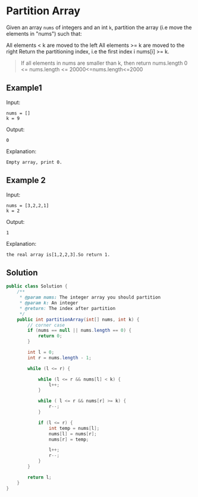 # Partition Array

Given an array `nums` of integers and an int `k`, partition the array (i.e move the elements in "nums") such that:

All elements < k are moved to the left
All elements >= k are moved to the right
Return the partitioning index, i.e the first index i nums[i] >= k.

> If all elements in nums are smaller than k, then return nums.length
> 0 <= nums.length <= 20000<=nums.length<=2000

## Example1
Input:
```
nums = []
k = 9

```
Output:
```
0

```
Explanation:
```
Empty array, print 0.

```

## Example 2
Input:
```
nums = [3,2,2,1]
k = 2

```
Output:
```
1

```
Explanation:
```
the real array is[1,2,2,3].So return 1.

```

## Solution
```java
public class Solution {
    /**
     * @param nums: The integer array you should partition
     * @param k: An integer
     * @return: The index after partition
     */
    public int partitionArray(int[] nums, int k) {
        // corner case
        if (nums == null || nums.length == 0) {
            return 0;
        }

        int l = 0;
        int r = nums.length - 1;

        while (l <= r) {

            while (l <= r && nums[l] < k) {
                l++;
            }

            while ( l <= r && nums[r] >= k) {
                r--;
            }

            if (l <= r) {
                int temp = nums[l];
                nums[l] = nums[r];
                nums[r] = temp;

                l++;
                r--;
            }
        }

        return l;
    }
}
```
